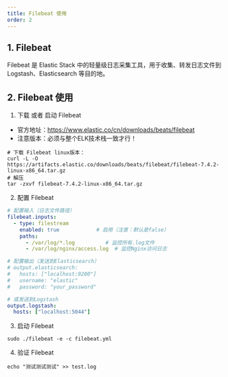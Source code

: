 ```yaml
---
title: Filebeat 使用
order: 2
---
```


## 1. Filebeat 

Filebeat 是 Elastic Stack 中的轻量级日志采集工具，用于收集、转发日志文件到 Logstash、Elasticsearch 等目的地。

## 2. Filebeat 使用

1. 下载 或者 启动 Filebeat
- 官方地址：https://www.elastic.co/cn/downloads/beats/filebeat
- 注意版本：必须与整个ELK技术栈一致才行！
```shell
# 下载 Filebeat linux版本：
curl -L -O https://artifacts.elastic.co/downloads/beats/filebeat/filebeat-7.4.2-linux-x86_64.tar.gz
# 解压
tar -zxvf filebeat-7.4.2-linux-x86_64.tar.gz
```

2. 配置 Filebeat
```yaml
# 配置输入（日志文件路径）
filebeat.inputs:
  - type: filestream
    enabled: true            # 启用（注意：默认是false）
    paths:
      - /var/log/*.log          # 监控所有.log文件
      - /var/log/nginx/access.log  # 监控Nginx访问日志

# 配置输出（发送到Elasticsearch）
# output.elasticsearch:
#   hosts: ["localhost:9200"]
#   username: "elastic"
#   password: "your_password"

# 或发送到Logstash
output.logstash:
  hosts: ["localhost:5044"]
```

3. 启动 Filebeat
```shell
sudo ./filebeat -e -c filebeat.yml
```

4. 验证 Filebeat

```shell
echo "测试测试测试" >> test.log
```



